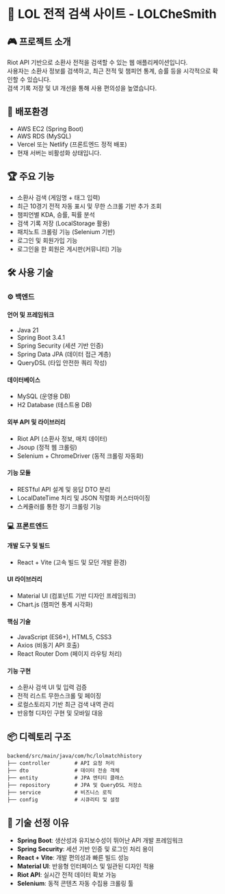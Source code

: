 
# 🧙 LOL 전적 검색 사이트 - LOLCheSmith

## 🎮 프로젝트 소개
Riot API 기반으로 소환사 전적을 검색할 수 있는 웹 애플리케이션입니다.  
사용자는 소환사 정보를 검색하고, 최근 전적 및 챔피언 통계, 승률 등을 시각적으로 확인할 수 있습니다.  
검색 기록 저장 및 UI 개선을 통해 사용 편의성을 높였습니다.

## 🚀 배포환경
- AWS EC2 (Spring Boot)  
- AWS RDS (MySQL)  
- Vercel 또는 Netlify (프론트엔드 정적 배포)  
- 현재 서버는 비활성화 상태입니다.

## 🏆 주요 기능
- 소환사 검색 (게임명 + 태그 입력)  
- 최근 10경기 전적 자동 표시 및 무한 스크롤 기반 추가 조회  
- 챔피언별 KDA, 승률, 픽률 분석  
- 검색 기록 저장 (LocalStorage 활용)  
- 패치노트 크롤링 기능 (Selenium 기반)
- 로그인 및 회원가입 기능
- 로그인을 한 회원은 게시판(커뮤니티) 기능

## 🛠 사용 기술

### ⚙️ 백엔드

#### 언어 및 프레임워크
- Java 21  
- Spring Boot 3.4.1  
- Spring Security (세션 기반 인증)  
- Spring Data JPA (데이터 접근 계층)  
- QueryDSL (타입 안전한 쿼리 작성)

#### 데이터베이스
- MySQL (운영용 DB)  
- H2 Database (테스트용 DB)

#### 외부 API 및 라이브러리
- Riot API (소환사 정보, 매치 데이터)  
- Jsoup (정적 웹 크롤링)  
- Selenium + ChromeDriver (동적 크롤링 자동화)

#### 기능 모듈
- RESTful API 설계 및 응답 DTO 분리  
- LocalDateTime 처리 및 JSON 직렬화 커스터마이징  
- 스케줄러를 통한 정기 크롤링 기능

### 💻 프론트엔드

#### 개발 도구 및 빌드
- React + Vite (고속 빌드 및 모던 개발 환경)

#### UI 라이브러리
- Material UI (컴포넌트 기반 디자인 프레임워크)  
- Chart.js (챔피언 통계 시각화)

#### 핵심 기술
- JavaScript (ES6+), HTML5, CSS3  
- Axios (비동기 API 호출)  
- React Router Dom (페이지 라우팅 처리)

#### 기능 구현
- 소환사 검색 UI 및 입력 검증  
- 전적 리스트 무한스크롤 및 페이징  
- 로컬스토리지 기반 최근 검색 내역 관리  
- 반응형 디자인 구현 및 모바일 대응

## 📦 디렉토리 구조
```
backend/src/main/java/com/hc/lolmatchhistory
├── controller        # API 요청 처리
├── dto               # 데이터 전송 객체
├── entity            # JPA 엔티티 클래스
├── repository        # JPA 및 QueryDSL 저장소
├── service           # 비즈니스 로직
├── config            # 시큐리티 및 설정
```

## 💾 기술 선정 이유
- **Spring Boot**: 생산성과 유지보수성이 뛰어난 API 개발 프레임워크  
- **Spring Security**: 세션 기반 인증 및 로그인 처리 용이  
- **React + Vite**: 개발 편의성과 빠른 빌드 성능  
- **Material UI**: 반응형 인터페이스 및 일관된 디자인 적용  
- **Riot API**: 실시간 전적 데이터 확보 가능  
- **Selenium**: 동적 콘텐츠 자동 수집용 크롤링 툴
